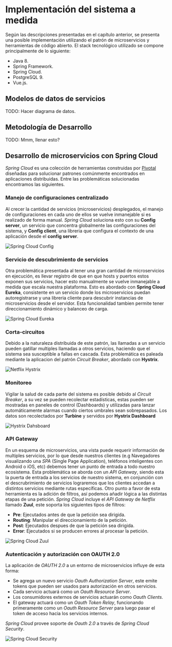# Implementación del sistema a medida

Según las descripciones presentadas en el capítulo anterior, se presenta una posible implementación utilizando el patrón de microservicios y herramientas de código abierto.
El stack tecnológico utilizado se compone principalmente de lo siguiente:

* Java 8.
* Spring Framework.
* Spring Cloud.
* PostgreSQL 9.
* Vue.js.

## Modelos de datos de servicios

TODO: Hacer diagrama de datos.

## Metodología de Desarrollo

TODO: Mmm, llenar esto?

## Desarrollo de microservicios con Spring Cloud

_Spring Cloud_ es  una colección de herramientas construidas por [Pivotal](https://pivotal.io) diseñadas para solucionar patrones comúnmente encontrados en aplicaciones distribuidas. Entre las problemáticas solucionadas encontramos las siguientes.

### Manejo de configuraciones centralizado

Al crecer la cantidad de servicios (microservicios) desplegados, el manejo de configuraciones en cada uno de ellos se vuelve inmanejable si es realizado de forma manual. _Spring Cloud_ soluciona esto con su **Config server**, un servicio que concentra globalmente las configuraciones del sistema, y **Config client**, una libreria que configura el contexto de una aplicación desde el **config server**.

![Spring Cloud Config](source/figures/spring-cloud-jug-switzerland-11-638.jpg)

### Servicio de descubrimiento de servicios

Otra problemática presentada al tener una gran cantidad de microservicios en ejecución, es llevar registro de que en que hosts y puertos estos exponen sus servicios, hacer esto manualmente se vuelve inmanejable a medida que escala nuestra plataforma. Esto es abordado con **Spring Cloud Eureka**, consistente en un servicio donde los microservicios puedan autoregistrarse y una libreria cliente para descubrir instancias de microservicios desde el servidor. Esta funcionalidad tambien permite tener direccionamiento dinámico y balanceo de carga.

![Spring Cloud Eureka](source/figures/eureka.png)

### Corta-circuitos

Debido a la naturaleza distribuida de este patrón, las llamadas a un servicio pueden gatillar multiples llamadas a otros servicios, haciendo que el sistema sea susceptible a fallas en cascada. Esta problemática es paleada mediante la aplicacion del patrón _Circuit Breaker_, abordado con **Hystrix**.

![Netflix Hystrix](source/figures/circuit_breaker_state_diagram.gif)

### Monitoreo

Vigilar la salud de cada parte del sistema es posible debido al _Circuit Breaker_, a su vez se pueden recolectar estadísticas, estas pueden ser mostradas en paneles de control (Dashboards) y utilizadas para lanzar automáticamente alarmas cuando ciertos umbrales sean sobrepasados. Los datos son recolectados por **Turbine** y servidos por **Hystrix Dashboard**

![Hystrix Dahsboard](source/figures/hystrix-dashboard-fig6-100586598-large.idge.png)

### API Gateway

En un esquema de microservicios, una vista puede requerir información de multiples servicios, por lo que desde nuestros clientes (e.g Navegadores visualizando una _SPA_ (Single Page Application), teléfonos inteligentes con Android o iOS, etc) debemos tener un punto de entrada a todo nuestro ecosistema. Esta problemática se aborda con un _API Gateway_, siendo esta la puerta de entrada a los servicios de nuestro sistema, en conjunción con el descrubrimiento de servicios lograremos que los clientes accedan a distintos servicios mediante rutas específicas.
Otro punto a favor de esta herramienta es la adición de filtros, así podemos añadir lógica a las distintas etapas de una petición. _Spring Cloud_ incluye el _API Gateway_ de _Netflix_ llamado **Zuul**, este soporta los siguientes tipos de filtros:

* **Pre**: Ejecutados antes de que la petición sea dirigida.
* **Routing**: Manipular el direccionamiento de la petición.
* **Post**: Ejecutados despues de que la petición sea dirigida.
* **Error**: Ejecutados si se producen errores al procesar la petición.

![Spring Cloud Zuul](source/figures/zuul-api-gateway.jpg)

### Autenticación y autorización con OAUTH 2.0

La aplicación de _OAUTH 2.0_ a un entorno de microservicios influye de esta forma:

* Se agrega un nuevo servicio _Oauth Authorization Server_, este emite tokens que pueden ser usados para autorización en otros servicios.
* Cada servicio actuará como un _Oauth Resource Server_.
* Los consumidores externos de servicios actuarán como _Oauth Clients_.
* El gateway actuará como un _Oauth Token Relay_, funcionando primeramente como un _Oauth Resource Server_ para luego pasar el token de acceso hacia los servicios internos.

_Spring Cloud_ provee soporte de _Oauth 2.0_ a través de _Spring Cloud Security_.

![Spring Cloud Security](source/figures/68747470733a2f2f71696974612d696d6167652d73746f72652e73332e616d617a6f6e6177732e636f6d2f302f313835322f31393936393035372d633864312d653264372d666435362d3832666537383465376133362e706e67.png)
